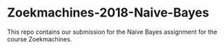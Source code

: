 # Zoekmachines-2018-Naive-Bayes

This repo contains our submission for the Naive Bayes assignment for the course Zoekmachines. 
